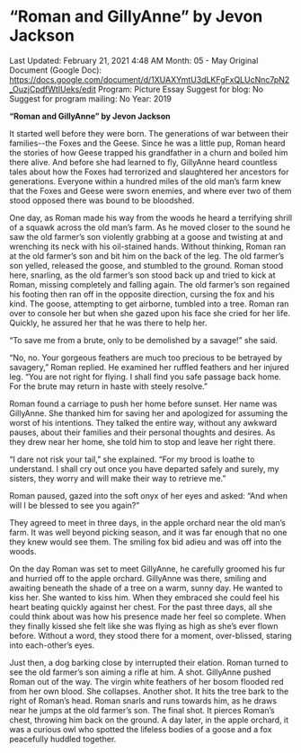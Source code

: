 # “Roman and GillyAnne” by Jevon Jackson

Last Updated: February 21, 2021 4:48 AM
Month: 05 - May
Original Document (Google Doc): https://docs.google.com/document/d/1XUAXYmtU3dLKFgFxQLUcNnc7pN2_OuzjCpdfWtIUeks/edit
Program: Picture Essay
Suggest for blog: No
Suggest for program mailing: No
Year: 2019

**“Roman and GillyAnne” by Jevon Jackson**

It started well before they were born. The generations of war between their families--the Foxes and the Geese. Since he was a little pup, Roman heard the stories of how Geese trapped his grandfather in a churn and boiled him there alive. And before she had learned to fly, GillyAnne heard countless tales about how the Foxes had terrorized and slaughtered her ancestors for generations. Everyone within a hundred miles of the old man’s farm knew that the Foxes and Geese were sworn enemies, and where ever two of them stood opposed there was bound to be bloodshed.

One day, as Roman made his way from the woods he heard a terrifying shrill of a squawk across the old man’s farm. As he moved closer to the sound he saw the old farmer’s son violently grabbing at a goose and twisting at and wrenching its neck with his oil-stained hands. Without thinking, Roman ran at the old farmer’s son and bit him on the back of the leg. The old farmer’s son yelled, released the goose, and stumbled to the ground. Roman stood here, snarling, as the old farmer’s son stood back up and tried to kick at Roman, missing completely and falling again. The old farmer’s son regained his footing then ran off in the opposite direction, cursing the fox and his kind. The goose, attempting to get airborne, tumbled into a tree. Roman ran over to console her but when she gazed upon his face she cried for her life. Quickly, he assured her that he was there to help her.

“To save me from a brute, only to be demolished by a savage!” she said.

“No, no. Your gorgeous feathers are much too precious to be betrayed by savagery,” Roman replied. He examined her ruffled feathers and her injured leg. “You are not right for flying. I shall find you safe passage back home. For the brute may return in haste with steely resolve.”

Roman found a carriage to push her home before sunset. Her name was GillyAnne. She thanked him for saving her and apologized for assuming the worst of his intentions. They talked the entire way, without any awkward pauses, about their families and their personal thoughts and desires. As they drew near her home, she told him to stop and leave her right there.

“I dare not risk your tail,” she explained. “For my brood is loathe to understand. I shall cry out once you have departed safely and surely, my sisters, they worry and will make their way to retrieve me.”

Roman paused, gazed into the soft onyx of her eyes and asked: “And when will I be blessed to see you again?”

They agreed to meet in three days, in the apple orchard near the old man’s farm. It was well beyond picking season, and it was far enough that no one they knew would see them. The smiling fox bid adieu and was off into the woods.

On the day Roman was set to meet GillyAnne, he carefully groomed his fur and hurried off to the apple orchard. GillyAnne was there, smiling and awaiting beneath the shade of a tree on a warm, sunny day. He wanted to kiss her. She wanted to kiss him. When they embraced she could feel his heart beating quickly against her chest. For the past three days, all she could think about was how his presence made her feel so complete. When they finally kissed she felt like she was flying as high as she’s ever flown before. Without a word, they stood there for a moment, over-blissed, staring into each-other’s eyes.

Just then, a dog barking close by interrupted their elation. Roman turned to see the old farmer’s son aiming a rifle at him. A shot. GillyAnne pushed Roman out of the way. The virgin white feathers of her bosom flooded red from her own blood. She collapses. Another shot. It hits the tree bark to the right of Roman’s head. Roman snarls and runs towards him, as he draws near he jumps at the old farmer’s son. The final shot. It pierces Roman’s chest, throwing him back on the ground. A day later, in the apple orchard, it was a curious owl who spotted the lifeless bodies of a goose and a fox peacefully huddled together.